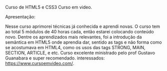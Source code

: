 Curso de HTML5 e CSS3 Curso em video.

Apresentação:

Nesse curso aprimorei técnicas já conhecida e aprendi novas.
O curso tem ao total 5 módulos de 40 horas cada, então estarei colocando conteúdo novo.
Dentre os aprendizados mais relevantes, foi a introdução da semântica em HTML5 onde aprendia dar,
sentido as tags e não forma como se acostumava em HTML4, como os usos das tags STRONG, MAIN, SECTION, ARTICLE, e etc.
Curso excelente ministrado pelo prof Gustavo Guanabara e super recomendado.
interessados: https://www.cursoemvideo.com/.
